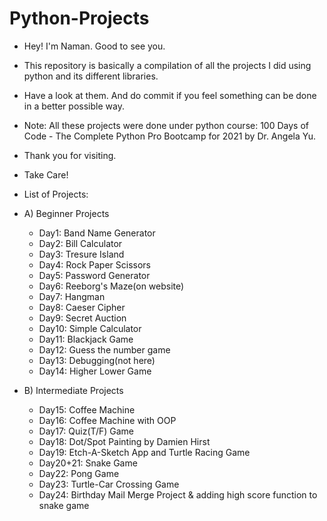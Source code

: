 # Python-Projects
- Hey! I'm Naman. Good to see you.
- This repository is basically a compilation of all the projects I did using python and its different libraries.
- Have a look at them. And do commit if you feel something can be done in a better possible way.
- Note: All these projects were done under python course: 100 Days of Code - The Complete Python Pro Bootcamp for 2021 by Dr. Angela Yu.
- Thank you for visiting.
- Take Care!

- List of Projects:

- A) Beginner Projects
  - Day1: Band Name Generator
  - Day2: Bill Calculator
  - Day3: Tresure Island
  - Day4: Rock Paper Scissors
  - Day5: Password Generator
  - Day6: Reeborg's Maze(on website)
  - Day7: Hangman
  - Day8: Caeser Cipher
  - Day9: Secret Auction
  - Day10: Simple Calculator
  - Day11: Blackjack Game
  - Day12: Guess the number game
  - Day13: Debugging(not here)
  - Day14: Higher Lower Game

- B) Intermediate Projects
  - Day15: Coffee Machine
  - Day16: Coffee Machine with OOP
  - Day17: Quiz(T/F) Game
  - Day18: Dot/Spot Painting by Damien Hirst
  - Day19: Etch-A-Sketch App and Turtle Racing Game
  - Day20+21: Snake Game
  - Day22: Pong Game
  - Day23: Turtle-Car Crossing Game
  - Day24: Birthday Mail Merge Project & adding high score function to snake game
